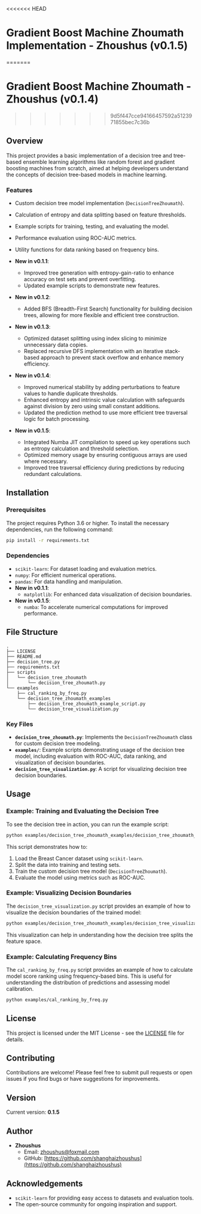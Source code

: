 <<<<<<< HEAD
# Gradient Boost Machine Zhoumath Implementation - Zhoushus (v0.1.5)
=======
# Gradient Boost Machine Zhoumath - Zhoushus (v0.1.4)
>>>>>>> 9d5f447cce94166457592a5123971855bec7c36b

## Overview
This project provides a basic implementation of a decision tree and tree-based ensemble learning algorithms like random forest and gradient boosting machines from scratch, aimed at helping developers understand the concepts of decision tree-based models in machine learning.

### Features
- Custom decision tree model implementation (`DecisionTreeZhoumath`).
- Calculation of entropy and data splitting based on feature thresholds.
- Example scripts for training, testing, and evaluating the model.
- Performance evaluation using ROC-AUC metrics.
- Utility functions for data ranking based on frequency bins.
- **New in v0.1.1**:
  - Improved tree generation with entropy-gain-ratio to enhance accuracy on test sets and prevent overfitting.
  - Updated example scripts to demonstrate new features.
  
- **New in v0.1.2**:
  - Added BFS (Breadth-First Search) functionality for building decision trees, allowing for more flexible and efficient tree construction.
  
- **New in v0.1.3**:
  - Optimized dataset splitting using index slicing to minimize unnecessary data copies.
  - Replaced recursive DFS implementation with an iterative stack-based approach to prevent stack overflow and enhance memory efficiency.

- **New in v0.1.4**:
  - Improved numerical stability by adding perturbations to feature values to handle duplicate thresholds.
  - Enhanced entropy and intrinsic value calculation with safeguards against division by zero using small constant additions.
  - Updated the prediction method to use more efficient tree traversal logic for batch processing.

- **New in v0.1.5**:
  - Integrated Numba JIT compilation to speed up key operations such as entropy calculation and threshold selection.
  - Optimized memory usage by ensuring contiguous arrays are used where necessary.
  - Improved tree traversal efficiency during predictions by reducing redundant calculations.

## Installation
### Prerequisites
The project requires Python 3.6 or higher. To install the necessary dependencies, run the following command:

```sh
pip install -r requirements.txt
```

### Dependencies
- `scikit-learn`: For dataset loading and evaluation metrics.
- `numpy`: For efficient numerical operations.
- `pandas`: For data handling and manipulation.
- **New in v0.1.1**:
  - `matplotlib`: For enhanced data visualization of decision boundaries.
- **New in v0.1.5**:
  - `numba`: To accelerate numerical computations for improved performance.

## File Structure
```
.
├── LICENSE
├── README.md
├── decision_tree.py
├── requirements.txt
├── scripts
│   └── decision_tree_zhoumath
│       └── decision_tree_zhoumath.py
└── examples
    ├── cal_ranking_by_freq.py
    └── decision_tree_zhoumath_examples
        ├── decision_tree_zhoumath_example_script.py
        └── decision_tree_visualization.py
```

### Key Files
- **`decision_tree_zhoumath.py`**: Implements the `DecisionTreeZhoumath` class for custom decision tree modeling.
- **`examples/`**: Example scripts demonstrating usage of the decision tree model, including evaluation with ROC-AUC, data ranking, and visualization of decision boundaries.
- **`decision_tree_visualization.py`**: A script for visualizing decision tree decision boundaries.

## Usage
### Example: Training and Evaluating the Decision Tree
To see the decision tree in action, you can run the example script:

```sh
python examples/decision_tree_zhoumath_examples/decision_tree_zhoumath_example_script.py
```
This script demonstrates how to:
1. Load the Breast Cancer dataset using `scikit-learn`.
2. Split the data into training and testing sets.
3. Train the custom decision tree model (`DecisionTreeZhoumath`).
4. Evaluate the model using metrics such as ROC-AUC.

### Example: Visualizing Decision Boundaries
The `decision_tree_visualization.py` script provides an example of how to visualize the decision boundaries of the trained model:

```sh
python examples/decision_tree_zhoumath_examples/decision_tree_visualization.py
```
This visualization can help in understanding how the decision tree splits the feature space.

### Example: Calculating Frequency Bins
The `cal_ranking_by_freq.py` script provides an example of how to calculate model score ranking using frequency-based bins. This is useful for understanding the distribution of predictions and assessing model calibration.

```sh
python examples/cal_ranking_by_freq.py
```

## License
This project is licensed under the MIT License - see the [LICENSE](LICENSE) file for details.

## Contributing
Contributions are welcome! Please feel free to submit pull requests or open issues if you find bugs or have suggestions for improvements.

## Version
Current version: **0.1.5**

## Author

- **Zhoushus**
  - Email: [zhoushus@foxmail.com](mailto:zhoushus@foxmail.com)
  - GitHub: [https://github.com/shanghaizhoushus](https://github.com/shanghaizhoushus)

## Acknowledgements
- `scikit-learn` for providing easy access to datasets and evaluation tools.
- The open-source community for ongoing inspiration and support.

